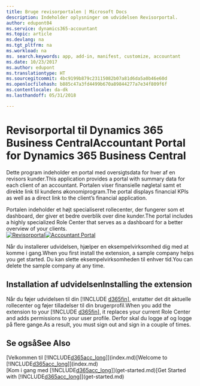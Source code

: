 ```yaml
---
title: Bruge revisorportalen | Microsoft Docs
description: Indeholder oplysninger om udvidelsen Revisorportal.
author: edupont04
ms.service: dynamics365-accountant
ms.topic: article
ms.devlang: na
ms.tgt_pltfrm: na
ms.workload: na
ms. search.keywords: app, add-in, manifest, customize, accountant
ms.date: 10/23/2017
ms.author: edupont
ms.translationtype: HT
ms.sourcegitcommit: 4bc9199b879c23115082b07a81d6da5a0b46e60d
ms.openlocfilehash: b885c47a3fd4499b670a89844277a7e34f809f6f
ms.contentlocale: da-dk
ms.lasthandoff: 05/31/2018

---
```

# <a name="accountant-portal-for-dynamics-365-business-central"></a><span data-ttu-id="94477-103">Revisorportal til Dynamics 365 Business Central</span><span class="sxs-lookup"><span data-stu-id="94477-103">Accountant Portal for Dynamics 365 Business Central</span></span>
<span data-ttu-id="94477-104">Dette program indeholder en portal med oversigtsdata for hver af en revisors kunder.</span><span class="sxs-lookup"><span data-stu-id="94477-104">This application provides a portal with summary data for each client of an accountant.</span></span> <span data-ttu-id="94477-105">Portalen viser finansielle nøgletal samt et direkte link til kundens økonomiprogram.</span><span class="sxs-lookup"><span data-stu-id="94477-105">The portal displays financial KPIs as well as a direct link to the client’s financial application.</span></span>  

<span data-ttu-id="94477-106">Portalen indeholder et højt specialiseret rollecenter, der fungerer som et dashboard, der giver et bedre overblik over dine kunder.</span><span class="sxs-lookup"><span data-stu-id="94477-106">The portal includes a highly specialized Role Center that serves as a dashboard for a better overview of your clients.</span></span>  
<span data-ttu-id="94477-107">[![Revisorportal](./media/accountant-get-started/accountant-dashboard.png)](https://go.microsoft.com/fwlink/?linkid=851257)</span><span class="sxs-lookup"><span data-stu-id="94477-107">[![Accountant Portal](./media/accountant-get-started/accountant-dashboard.png)](https://go.microsoft.com/fwlink/?linkid=851257)</span></span>

<span data-ttu-id="94477-108">Når du installerer udvidelsen, hjælper en eksempelvirksomhed dig med at komme i gang.</span><span class="sxs-lookup"><span data-stu-id="94477-108">When you first install the extension, a sample company helps you get started.</span></span> <span data-ttu-id="94477-109">Du kan slette eksempelvirksomheden til enhver tid.</span><span class="sxs-lookup"><span data-stu-id="94477-109">You can delete the sample company at any time.</span></span>  

## <a name="installing-the-extension"></a><span data-ttu-id="94477-110">Installation af udvidelsen</span><span class="sxs-lookup"><span data-stu-id="94477-110">Installing the extension</span></span>
<span data-ttu-id="94477-111">Når du føjer udvidelsen til din [!INCLUDE [d365fin](includes/d365fin_md.md)], erstatter det dit aktuelle rollecenter og føjer tilladelser til din brugerprofil.</span><span class="sxs-lookup"><span data-stu-id="94477-111">When you add the extension to your [!INCLUDE [d365fin](includes/d365fin_md.md)], it replaces your current Role Center and adds permissions to your user profile.</span></span> <span data-ttu-id="94477-112">Derfor skal du logge af og logge på flere gange.</span><span class="sxs-lookup"><span data-stu-id="94477-112">As a result, you must sign out and sign in a couple of times.</span></span>  

## <a name="see-also"></a><span data-ttu-id="94477-113">Se også</span><span class="sxs-lookup"><span data-stu-id="94477-113">See Also</span></span>
<span data-ttu-id="94477-114">[Velkommen til [!INCLUDE[d365acc_long](includes/d365acc_long_md.md)]](index.md)</span><span class="sxs-lookup"><span data-stu-id="94477-114">[Welcome to [!INCLUDE[d365acc_long](includes/d365acc_long_md.md)]](index.md)</span></span>  
<span data-ttu-id="94477-115">[Kom i gang med [!INCLUDE[d365acc_long](includes/d365acc_long_md.md)]](get-started.md)</span><span class="sxs-lookup"><span data-stu-id="94477-115">[Get Started with [!INCLUDE[d365acc_long](includes/d365acc_long_md.md)]](get-started.md)</span></span>  

